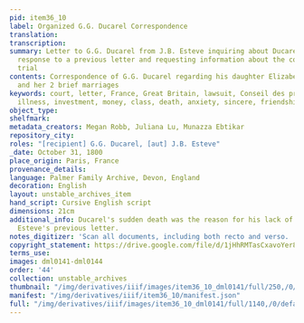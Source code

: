 ```yaml
---
pid: item36_10
label: Organized G.G. Ducarel Correspondence
translation:
transcription:
summary: Letter to G.G. Ducarel from J.B. Esteve inquiring about Ducarel's lack of
  response to a previous letter and requesting information about the costs of a court
  trial
contents: Correspondence of G.G. Ducarel regarding his daughter Elizabeth, Betsy,
  and her 2 brief marriages
keywords: court, letter, France, Great Britain, lawsuit, Conseil des prises, dropsy,
  illness, investment, money, class, death, anxiety, sincere, friendship, business
object_type:
shelfmark:
metadata_creators: Megan Robb, Juliana Lu, Munazza Ebtikar
repository_city:
roles: "[recipient] G.G. Ducarel, [aut] J.B. Esteve"
_date: October 31, 1800
place_origin: Paris, France
provenance_details:
language: Palmer Family Archive, Devon, England
decoration: English
layout: unstable_archives_item
hand_script: Cursive English script
dimensions: 21cm
additional_info: Ducarel's sudden death was the reason for his lack of response to
  Esteve's previous letter.
notes_digitizer: 'Scan all documents, including both recto and verso. '
copyright_statement: https://drive.google.com/file/d/1jHhRMTasCxavoYer89Wn8_Xn65nL0sW0/view?usp=sharing
terms_use:
images: dml0141-dml0144
order: '44'
collection: unstable_archives
thumbnail: "/img/derivatives/iiif/images/item36_10_dml0141/full/250,/0/default.jpg"
manifest: "/img/derivatives/iiif/item36_10/manifest.json"
full: "/img/derivatives/iiif/images/item36_10_dml0141/full/1140,/0/default.jpg"
---
```

